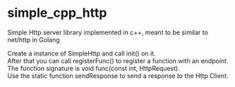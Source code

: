 # simple_cpp_http
Simple Http server library implemented in c++, meant to be similar to net/http in Golang  

Create a instance of SimpleHttp and call init() on it.  
After that you can call registerFunc() to register a function with an endpoint.  
The function signature is void func(const int, HttpRequest).  
Use the static function sendResponse to send a response to the Http Client.  
